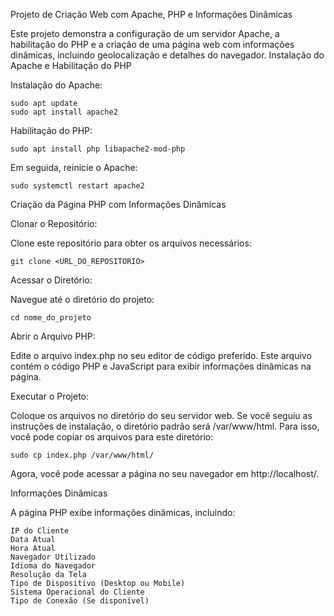 Projeto de Criação Web com Apache, PHP e Informações Dinâmicas

Este projeto demonstra a configuração de um servidor Apache, a habilitação do PHP e a criação de uma página web com informações dinâmicas, incluindo geolocalização e detalhes do navegador.
Instalação do Apache e Habilitação do PHP

Instalação do Apache:

    sudo apt update
    sudo apt install apache2

Habilitação do PHP:

    sudo apt install php libapache2-mod-php

Em seguida, reinicie o Apache:

    sudo systemctl restart apache2

Criação da Página PHP com Informações Dinâmicas

Clonar o Repositório:

Clone este repositório para obter os arquivos necessários:

    git clone <URL_DO_REPOSITORIO>

Acessar o Diretório:

Navegue até o diretório do projeto:

    cd nome_do_projeto

Abrir o Arquivo PHP:

Edite o arquivo index.php no seu editor de código preferido. Este arquivo contém o código PHP e JavaScript para exibir informações dinâmicas na página.

Executar o Projeto:

Coloque os arquivos no diretório do seu servidor web. Se você seguiu as instruções de instalação, o diretório padrão será /var/www/html. Para isso, você pode copiar os arquivos para este diretório:

    sudo cp index.php /var/www/html/

Agora, você pode acessar a página no seu navegador em http://localhost/.

Informações Dinâmicas

A página PHP exibe informações dinâmicas, incluindo:

    IP do Cliente
    Data Atual
    Hora Atual
    Navegador Utilizado
    Idioma do Navegador
    Resolução da Tela
    Tipo de Dispositivo (Desktop ou Mobile)
    Sistema Operacional do Cliente
    Tipo de Conexão (Se disponível)
